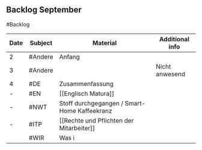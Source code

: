 ## Backlog September
#Backlog

| Date | Subject | Material                                     | Additional info |
| ---- | ------- | -------------------------------------------- | --------------- |
| 2    | #Andere | Anfang                                       |                 |
| 3    | #Andere |                                              | Nicht anwesend  |
| 4    | #DE     | Zusammenfassung                              |                 |
| -    | #EN     | [[Englisch Matura]]                          |                 |
| -    | #NWT    | Stoff durchgegangen / Smart-Home Kaffeekranz |                 |
| -    | #ITP    | [[Rechte und Pflichten der Mitarbeiter]]     |                 |
|      | #WIR    | Was i                                        |                 |

